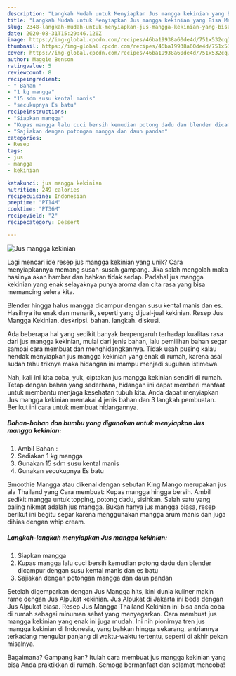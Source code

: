 ```yaml
---
description: "Langkah Mudah untuk Menyiapkan Jus mangga kekinian yang Bisa Manjain Lidah"
title: "Langkah Mudah untuk Menyiapkan Jus mangga kekinian yang Bisa Manjain Lidah"
slug: 2348-langkah-mudah-untuk-menyiapkan-jus-mangga-kekinian-yang-bisa-manjain-lidah
date: 2020-08-31T15:29:46.120Z
image: https://img-global.cpcdn.com/recipes/46ba19938a60de4d/751x532cq70/jus-mangga-kekinian-foto-resep-utama.jpg
thumbnail: https://img-global.cpcdn.com/recipes/46ba19938a60de4d/751x532cq70/jus-mangga-kekinian-foto-resep-utama.jpg
cover: https://img-global.cpcdn.com/recipes/46ba19938a60de4d/751x532cq70/jus-mangga-kekinian-foto-resep-utama.jpg
author: Maggie Benson
ratingvalue: 5
reviewcount: 8
recipeingredient:
- " Bahan "
- "1 kg mangga"
- "15 sdm susu kental manis"
- "secukupnya Es batu"
recipeinstructions:
- "Siapkan mangga"
- "Kupas mangga lalu cuci bersih kemudian potong dadu dan blender dicampur dengan susu kental manis dan es batu"
- "Sajiakan dengan potongan mangga dan daun pandan"
categories:
- Resep
tags:
- jus
- mangga
- kekinian

katakunci: jus mangga kekinian 
nutrition: 249 calories
recipecuisine: Indonesian
preptime: "PT14M"
cooktime: "PT36M"
recipeyield: "2"
recipecategory: Dessert

---
```



![Jus mangga kekinian](https://img-global.cpcdn.com/recipes/46ba19938a60de4d/751x532cq70/jus-mangga-kekinian-foto-resep-utama.jpg)

Lagi mencari ide resep jus mangga kekinian yang unik? Cara menyiapkannya memang susah-susah gampang. Jika salah mengolah maka hasilnya akan hambar dan bahkan tidak sedap. Padahal jus mangga kekinian yang enak selayaknya punya aroma dan cita rasa yang bisa memancing selera kita.

Blender hingga halus mangga dicampur dengan susu kental manis dan es. Hasilnya itu enak dan menarik, seperti yang dijual-jual kekinian. Resep Jus Mangga Kekinian. deskripsi. bahan. langkah. diskusi.

Ada beberapa hal yang sedikit banyak berpengaruh terhadap kualitas rasa dari jus mangga kekinian, mulai dari jenis bahan, lalu pemilihan bahan segar sampai cara membuat dan menghidangkannya. Tidak usah pusing kalau hendak menyiapkan jus mangga kekinian yang enak di rumah, karena asal sudah tahu triknya maka hidangan ini mampu menjadi suguhan istimewa.


Nah, kali ini kita coba, yuk, ciptakan jus mangga kekinian sendiri di rumah. Tetap dengan bahan yang sederhana, hidangan ini dapat memberi manfaat untuk membantu menjaga kesehatan tubuh kita. Anda dapat menyiapkan Jus mangga kekinian memakai 4 jenis bahan dan 3 langkah pembuatan. Berikut ini cara untuk membuat hidangannya.

<!--inarticleads1-->

##### Bahan-bahan dan bumbu yang digunakan untuk menyiapkan Jus mangga kekinian:

1. Ambil  Bahan :
1. Sediakan 1 kg mangga
1. Gunakan 15 sdm susu kental manis
1. Gunakan secukupnya Es batu


Smoothie Mangga atau dikenal dengan sebutan King Mango merupakan jus ala Thailand yang Cara membuat: Kupas mangga hingga bersih. Ambil sedikit mangga untuk topping, potong dadu, sisihkan. Salah satu yang paling nikmat adalah jus mangga. Bukan hanya jus mangga biasa, resep berikut ini begitu segar karena menggunakan mangga arum manis dan juga dihias dengan whip cream. 

<!--inarticleads2-->

##### Langkah-langkah menyiapkan Jus mangga kekinian:

1. Siapkan mangga
1. Kupas mangga lalu cuci bersih kemudian potong dadu dan blender dicampur dengan susu kental manis dan es batu
1. Sajiakan dengan potongan mangga dan daun pandan


Setelah digemparkan dengan Jus Mangga hits, kini dunia kuliner makin rame dengan Jus Alpukat kekinian. Jus Alpukat di Jakarta ini beda dengan Jus Alpukat biasa. Resep Jus Mangga Thailand Kekinian ini bisa anda coba di rumah sebagai minuman sehat yang menyegarkan. Cara membuat jus mangga kekinian yang enak ini juga mudah. Ini nih pionirnya tren jus mangga kekinian di Indonesia, yang bahkan hingga sekarang, antriannya terkadang mengular panjang di waktu-waktu tertentu, seperti di akhir pekan misalnya. 

Bagaimana? Gampang kan? Itulah cara membuat jus mangga kekinian yang bisa Anda praktikkan di rumah. Semoga bermanfaat dan selamat mencoba!
